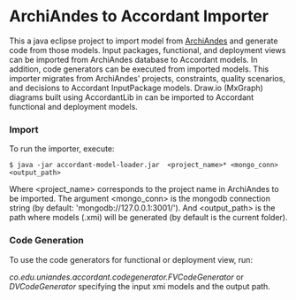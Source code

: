 # ArchiAndes to Accordant Importer
This a java eclipse project to import model from [ArchiAndes](https://github.com/kmilo-castellanos/ArchInputs) and generate code from those models. Input packages, functional, and deployment views can be imported from ArchiAndes database to Accordant models. In addition, code generators can be executed from imported models.
This importer migrates from ArchiAndes' projects, constraints, quality scenarios, and decisions to Accordant InputPackage models. Draw.io (MxGraph) diagrams built using AccordantLib in can be imported to Accordant functional and deployment models.  

### Import
To run the importer, execute:

```
$ java -jar accordant-model-loader.jar  <project_name>* <mongo_conn> <output_path>

```
Where <project_name> corresponds to the project name in ArchiAndes to be imported. The argument <mongo_conn> is the mongodb connection string (by default: 'mongodb://127.0.0.1:3001/'). And <output_path> is the path where models (.xmi) will be generated (by default is the current folder).

### Code Generation

To use the code generators for functional or deployment view, run:

*co.edu.uniandes.accordant.codegenerator.FVCodeGenerator* or *DVCodeGenerator* specifying the input xmi models and the output path.
